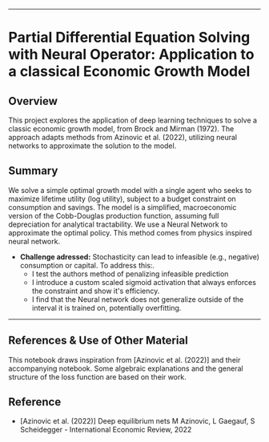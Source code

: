 
---

# Partial Differential Equation Solving with Neural Operator: Application to a classical Economic Growth Model

## Overview

This project explores the application of deep learning techniques to solve a classic economic growth model, from Brock and Mirman (1972). The approach adapts methods from Azinovic et al. (2022), utilizing neural networks to approximate the solution to the model.

## Summary

We solve a simple optimal growth model with a single agent who seeks to maximize lifetime utility (log utility), subject to a budget constraint on consumption and savings. 
The model is a simplified, macroeconomic version of the Cobb-Douglas production function, assuming full depreciation for analytical tractability.
We use a Neural Network to approximate the optimal policy. This method comes from physics inspired neural network.

- **Challenge adressed:** Stochasticity can lead to infeasible (e.g., negative) consumption or capital. To address this:.
  - I test the authors method of penalizing infeasible prediction 
  - I introduce a custom scaled sigmoid activation that always enforces the constraint and show it's efficiency.
  - I find that the Neural network does not generalize outside of the interval it is trained on, potentially overfitting. 
---

## References & Use of Other Material

This notebook draws inspiration from [Azinovic et al. (2022)] and their accompanying notebook. Some algebraic explanations and the general structure of the loss function are based on their work.

## Reference

- [Azinovic et al. (2022)] Deep equilibrium nets M Azinovic, L Gaegauf, S Scheidegger - International Economic Review, 2022
